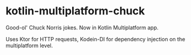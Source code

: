 # kotlin-multiplatform-chuck
Good-ol' Chuck Norris jokes. Now in Kotlin Multiplatform app.

Uses Ktor for HTTP requests, Kodein-DI for dependency injection on the multiplatform level.
